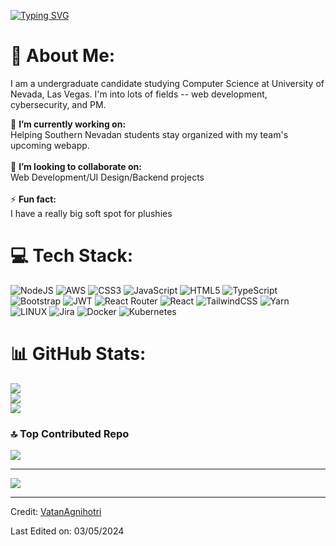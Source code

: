 [![Typing SVG](https://readme-typing-svg.herokuapp.com?color=ff91c1&size=35&center=true&vCenter=true&width=1000&lines=Welcome+to+my+GitHub+profile!;My+name+is+Nefeli+Georgilas)](https://git.io/typing-svg)
# 💫 About Me:

I am a undergraduate candidate studying Computer Science at University of Nevada, Las Vegas. I'm into lots of fields -- web development, cybersecurity, and PM.

🔭 **I’m currently working on:**  <br>Helping Southern Nevadan students stay organized with my team's upcoming webapp.<br><br>👯 **I’m looking to collaborate on:**  <br>Web Development/UI Design/Backend projects<br><br>  ⚡ **Fun fact:**  <br>I have a really big soft spot for plushies


# 💻 Tech Stack:
![NodeJS](https://img.shields.io/badge/node.js-6DA55F?style=for-the-badge&logo=node.js&logoColor=white) ![AWS](https://img.shields.io/badge/AWS-%23FF9900.svg?style=for-the-badge&logo=amazon-aws&logoColor=white) ![CSS3](https://img.shields.io/badge/css3-%231572B6.svg?style=for-the-badge&logo=css3&logoColor=white) ![JavaScript](https://img.shields.io/badge/javascript-%23323330.svg?style=for-the-badge&logo=javascript&logoColor=%23F7DF1E) ![HTML5](https://img.shields.io/badge/html5-%23E34F26.svg?style=for-the-badge&logo=html5&logoColor=white) ![TypeScript](https://img.shields.io/badge/typescript-%23007ACC.svg?style=for-the-badge&logo=typescript&logoColor=white)  ![Bootstrap](https://img.shields.io/badge/bootstrap-%23563D7C.svg?style=for-the-badge&logo=bootstrap&logoColor=white) ![JWT](https://img.shields.io/badge/JWT-black?style=for-the-badge&logo=JSON%20web%20tokens) ![React Router](https://img.shields.io/badge/React_Router-CA4245?style=for-the-badge&logo=react-router&logoColor=white) ![React](https://img.shields.io/badge/react-%2320232a.svg?style=for-the-badge&logo=react&logoColor=%2361DAFB) ![TailwindCSS](https://img.shields.io/badge/tailwindcss-%2338B2AC.svg?style=for-the-badge&logo=tailwind-css&logoColor=white) ![Yarn](https://img.shields.io/badge/yarn-%232C8EBB.svg?style=for-the-badge&logo=yarn&logoColor=white) ![LINUX](https://img.shields.io/badge/Linux-FCC624?style=for-the-badge&logo=linux&logoColor=black) ![Jira](https://img.shields.io/badge/jira-%230A0FFF.svg?style=for-the-badge&logo=jira&logoColor=white) ![Docker](https://img.shields.io/badge/docker-%230db7ed.svg?style=for-the-badge&logo=docker&logoColor=white) ![Kubernetes](https://img.shields.io/badge/kubernetes-%23326ce5.svg?style=for-the-badge&logo=kubernetes&logoColor=white) 

 
# 📊 GitHub Stats:
![](https://github-readme-stats.vercel.app/api?username=flycye&theme=dark&hide_border=false&include_all_commits=false&count_private=false)<br/>
![](https://github-readme-streak-stats.herokuapp.com/?user=flycye&theme=dark&hide_border=false)<br/>
![](https://github-readme-stats.vercel.app/api/top-langs/?username=flycye&theme=dark&hide_border=false&include_all_commits=false&count_private=false&layout=compact)

### 🔝 Top Contributed Repo
![](https://github-contributor-stats.vercel.app/api?username=flycye&limit=5&theme=tokyonight&combine_all_yearly_contributions=true)

---
[![](https://visitcount.itsvg.in/api?id=flycye&icon=0&color=0)](https://visitcount.itsvg.in)

------

Credit: [VatanAgnihotri](https://github.com/VatanAgnihotri)

Last Edited on: 03/05/2024
